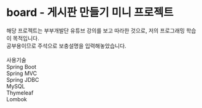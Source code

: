 # board - 게시판 만들기 미니 프로젝트
해당 프로젝트는 부부개발단 유튜브 강의를 보고 따라한 것으로, 저의 프로그래밍 학습이 목적입니다.<br>
공부용이므로 주석으로 보충설명을 입력해놓았습니다.
<br><br>
사용기술<br>
Spring Boot<br>
Spring MVC<br>
Spring JDBC<br>
MySQL<br>
Thymeleaf<br>
Lombok
